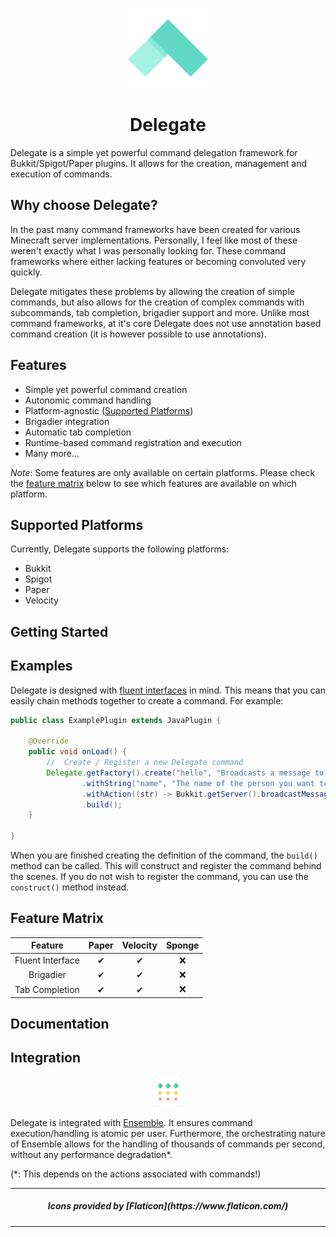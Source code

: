 <p align="center">
    <img width="128" height="128" src="img/delegate.png" />
</p>

<h1 align="center">Delegate</h1>

Delegate is a simple yet powerful command delegation framework for Bukkit/Spigot/Paper plugins.
It allows for the creation, management and execution of commands.

## Why choose Delegate?

In the past many command frameworks have been created for various Minecraft server
implementations. Personally, I feel like most of these weren't exactly what I
was personally looking for. These command frameworks where either lacking features
or becoming convoluted very quickly. 

Delegate mitigates these problems by allowing the creation of simple commands, but 
also allows for the creation of complex commands with subcommands, tab completion,
brigadier support and more. Unlike most command frameworks, at it's core Delegate
does not use annotation based command creation (it is however possible to use 
annotations).

## Features

- Simple yet powerful command creation
- Autonomic command handling
- Platform-agnostic ([Supported Platforms](#supported-platforms))
- Brigadier integration
- Automatic tab completion
- Runtime-based command registration and execution
- Many more...

*Note*: Some features are only available on certain platforms. Please check the 
[feature matrix](#feature-matrix) below  to see which features are available on which platform.

## Supported Platforms

Currently, Delegate supports the following platforms:

- Bukkit
- Spigot
- Paper
- Velocity

## Getting Started

## Examples

Delegate is designed with [fluent interfaces](https://en.wikipedia.org/wiki/Fluent_interface) in mind.
This means that you can easily chain methods together to create a command. For example:

```java
public class ExamplePlugin extends JavaPlugin {
    
    @Override
    public void onLoad() {
        //  Create / Register a new Delegate command
        Delegate.getFactory().create("hello", "Broadcasts a message to the server")
                .withString("name", "The name of the person you want to say hello to")
                .withAction((str) -> Bukkit.getServer().broadcastMessage("Hello, %s".formatted(str)))
                .build();
    }
    
}
```

When you are finished creating the definition of the command, the `build()` method
can be called. This will construct and register the command behind the scenes. If you
do not wish to register the command, you can use the `construct()` method instead.

## Feature Matrix

|      Feature      | Paper  | Velocity  | Sponge |
|:-----------------:|:------:|:---------:|:------:|
| Fluent Interface  |   ✔    |     ✔     |   ❌    |
|     Brigadier     |   ✔    |     ✔     |   ❌    |
|  Tab Completion   |   ✔    |     ✔     |   ❌    |


## Documentation

## Integration

<p align="center">
    <img width="48" height="48" src="img/ensemble.png" />
</p>

Delegate is integrated with [Ensemble](https://github.com/PolyRocketMatt/Ensemble). It ensures command execution/handling is
atomic per user. Furthermore, the orchestrating nature of Ensemble allows for the handling of thousands of commands per second,
without any performance degradation*.

(*: This depends on the actions associated with commands!)

---
<h5 align="center">Icons provided by [Flaticon](https://www.flaticon.com/)</h5>

---